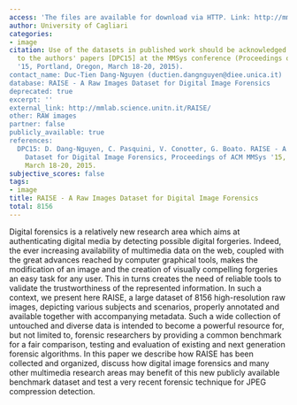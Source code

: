 ```yaml
---
access: 'The files are available for download via HTTP. Link: http://mmlab.science.unitn.it/RAISE/'
author: University of Cagliari
categories:
- image
citation: Use of the datasets in published work should be acknowledged by a full citation
  to the authors' papers [DPC15] at the MMSys conference (Proceedings of ACM MMSys
  '15, Portland, Oregon, March 18-20, 2015).
contact_name: Duc-Tien Dang-Nguyen (ductien.dangnguyen@diee.unica.it)
database: RAISE - A Raw Images Dataset for Digital Image Forensics
deprecated: true
excerpt: ''
external_link: http://mmlab.science.unitn.it/RAISE/
other: RAW images
partner: false
publicly_available: true
references:
  DPC15: D. Dang-Nguyen, C. Pasquini, V. Conotter, G. Boato. RAISE - A Raw Images
    Dataset for Digital Image Forensics, Proceedings of ACM MMSys '15, Portland, Oregon,
    March 18-20, 2015.
subjective_scores: false
tags:
- image
title: RAISE - A Raw Images Dataset for Digital Image Forensics
total: 8156
---
```


Digital forensics is a relatively new research area which aims at authenticating digital media by detecting possible digital forgeries. Indeed, the ever increasing availability of multimedia data on the web, coupled with the great advances reached by computer graphical tools, makes the modification of an image and the creation of visually compelling forgeries an easy task for any user. This in turns creates the need of reliable tools to validate the trustworthiness of the represented information. In such a context, we present here RAISE, a large dataset of 8156 high-resolution raw images, depicting various subjects and scenarios, properly annotated and available together with accompanying metadata. Such a wide collection of untouched and diverse data is intended to become a powerful resource for, but not limited to, forensic researchers by providing a common benchmark for a fair comparison, testing and evaluation of existing and next generation forensic algorithms. In this paper we describe how RAISE has been collected and organized, discuss how digital image forensics and many other multimedia research areas may benefit of this new publicly available benchmark dataset and test a very recent forensic technique for JPEG compression detection.